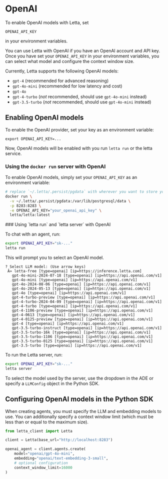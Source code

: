 # OpenAI

<Tip>
  To enable OpenAI models with Letta, set 

  `OPENAI_API_KEY`

   in your environment variables. 
</Tip>

You can use Letta with OpenAI if you have an OpenAI account and API key. Once you have set your `OPENAI_API_KEY` in your environment variables, you can select what model and configure the context window size.

Currently, Letta supports the following OpenAI models:

* `gpt-4` (recommended for advanced reasoning)
* `gpt-4o-mini` (recommended for low latency and cost)
* `gpt-4o`
* `gpt-4-turbo` (*not* recommended, should use `gpt-4o-mini` instead)
* `gpt-3.5-turbo` (*not* recommended, should use `gpt-4o-mini` instead)

## Enabling OpenAI models

To enable the OpenAI provider, set your key as an environment variable:

```
export OPENAI_API_KEY=...
```

Now, OpenAI models will be enabled with you run `letta run` or the letta service.

### Using the `docker run` server with OpenAI

To enable OpenAI models, simply set your `OPENAI_API_KEY` as an environment variable:

```bash
# replace `~/.letta/.persist/pgdata` with wherever you want to store your agent data
docker run \
  -v ~/.letta/.persist/pgdata:/var/lib/postgresql/data \
  -p 8283:8283 \
  -e OPENAI_API_KEY="your_openai_api_key" \
  letta/letta:latest
```

<Accordion icon="square-terminal" title="CLI (pypi only)">
  ### Using `letta run` and `letta server` with OpenAI

  To chat with an agent, run:

  ```bash
  export OPENAI_API_KEY="sk-..."
  letta run
  ```

  This will prompt you to select an OpenAI model.

  ```
  ? Select LLM model: (Use arrow keys)
   Â» letta-free [type=openai] [ip=https://inference.letta.com]
     gpt-4o-mini-2024-07-18 [type=openai] [ip=https://api.openai.com/v1]
     gpt-4o-mini [type=openai] [ip=https://api.openai.com/v1]
     gpt-4o-2024-08-06 [type=openai] [ip=https://api.openai.com/v1]
     gpt-4o-2024-05-13 [type=openai] [ip=https://api.openai.com/v1]
     gpt-4o [type=openai] [ip=https://api.openai.com/v1]
     gpt-4-turbo-preview [type=openai] [ip=https://api.openai.com/v1]
     gpt-4-turbo-2024-04-09 [type=openai] [ip=https://api.openai.com/v1]
     gpt-4-turbo [type=openai] [ip=https://api.openai.com/v1]
     gpt-4-1106-preview [type=openai] [ip=https://api.openai.com/v1]
     gpt-4-0613 [type=openai] [ip=https://api.openai.com/v1]
     gpt-4-0125-preview [type=openai] [ip=https://api.openai.com/v1]
     gpt-4 [type=openai] [ip=https://api.openai.com/v1]
     gpt-3.5-turbo-instruct [type=openai] [ip=https://api.openai.com/v1]
     gpt-3.5-turbo-16k [type=openai] [ip=https://api.openai.com/v1]
     gpt-3.5-turbo-1106 [type=openai] [ip=https://api.openai.com/v1]
     gpt-3.5-turbo-0125 [type=openai] [ip=https://api.openai.com/v1]
     gpt-3.5-turbo [type=openai] [ip=https://api.openai.com/v1]
  ```

  To run the Letta server, run:

  ```bash
  export OPENAI_API_KEY="sk-..."
  letta server
  ```

  To select the model used by the server, use the dropdown in the ADE or specify a `LLMConfig` object in the Python SDK.
</Accordion>

## Configuring OpenAI models in the Python SDK

When creating agents, you must specify the LLM and embedding models to use. You can additionally specify a context window limit (which must be less than or equal to the maximum size).

```python
from letta_client import Letta

client = Letta(base_url="http://localhost:8283")

openai_agent = client.agents.create(
    model="openai/gpt-4o-mini",
    embedding="openai/text-embedding-3-small",
    # optional configuration
    context_window_limit=16000
)
```
